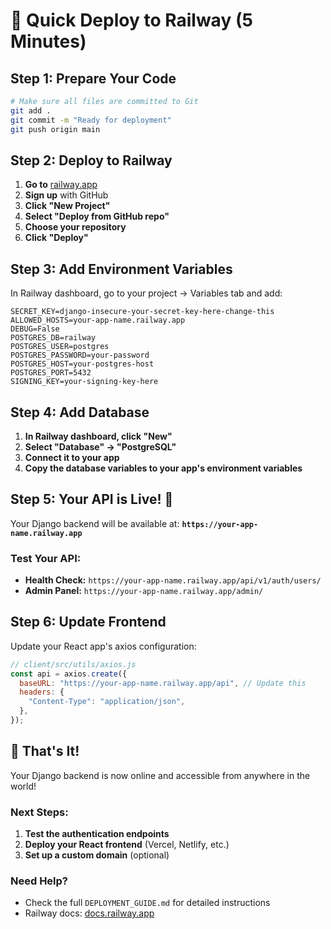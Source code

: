 # 🚀 Quick Deploy to Railway (5 Minutes)

## Step 1: Prepare Your Code
```bash
# Make sure all files are committed to Git
git add .
git commit -m "Ready for deployment"
git push origin main
```

## Step 2: Deploy to Railway
1. **Go to** [railway.app](https://railway.app)
2. **Sign up** with GitHub
3. **Click "New Project"**
4. **Select "Deploy from GitHub repo"**
5. **Choose your repository**
6. **Click "Deploy"**

## Step 3: Add Environment Variables
In Railway dashboard, go to your project → Variables tab and add:

```env
SECRET_KEY=django-insecure-your-secret-key-here-change-this
ALLOWED_HOSTS=your-app-name.railway.app
DEBUG=False
POSTGRES_DB=railway
POSTGRES_USER=postgres
POSTGRES_PASSWORD=your-password
POSTGRES_HOST=your-postgres-host
POSTGRES_PORT=5432
SIGNING_KEY=your-signing-key-here
```

## Step 4: Add Database
1. **In Railway dashboard, click "New"**
2. **Select "Database" → "PostgreSQL"**
3. **Connect it to your app**
4. **Copy the database variables to your app's environment variables**

## Step 5: Your API is Live! 🎉

Your Django backend will be available at:
**`https://your-app-name.railway.app`**

### Test Your API:
- **Health Check:** `https://your-app-name.railway.app/api/v1/auth/users/`
- **Admin Panel:** `https://your-app-name.railway.app/admin/`

## Step 6: Update Frontend
Update your React app's axios configuration:

```javascript
// client/src/utils/axios.js
const api = axios.create({
  baseURL: "https://your-app-name.railway.app/api", // Update this
  headers: {
    "Content-Type": "application/json",
  },
});
```

## 🎯 That's It!

Your Django backend is now online and accessible from anywhere in the world!

### Next Steps:
1. **Test the authentication endpoints**
2. **Deploy your React frontend** (Vercel, Netlify, etc.)
3. **Set up a custom domain** (optional)

### Need Help?
- Check the full `DEPLOYMENT_GUIDE.md` for detailed instructions
- Railway docs: [docs.railway.app](https://docs.railway.app)